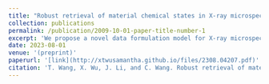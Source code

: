 ```yaml
---
title: "Robust retrieval of material chemical states in X-ray microspectroscopy(Preprint)"
collection: publications
permalink: /publication/2009-10-01-paper-title-number-1
excerpt: 'We propose a novel data formulation model for X-ray microspectroscopy and develop a dedicated unmixing framework to solve this problem, which is robust to noise and spectral variability. Moreover, this framework is not limited to the analysis of two-state material chemistry, making it an effective alternative to conventional and widely-used methods. In addition, an alternative directional multiplier method with provable convergence is applied to obtain the solution efficiently.'
date: 2023-08-01
venue: '(preprint)'
paperurl: '[link](http://xtwusamantha.github.io/files/2308.04207.pdf)'
citation: 'T. Wang, X. Wu, J. Li, and C. Wang. Robust retrieval of material chemical states in X-ray microspectroscopy. arXiv:2308.04207.'
---
```


